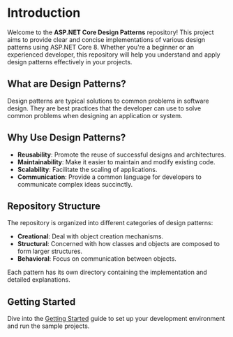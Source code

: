 # Introduction

Welcome to the **ASP.NET Core Design Patterns** repository! This project aims to provide clear and concise implementations of various design patterns using ASP.NET Core 8. Whether you're a beginner or an experienced developer, this repository will help you understand and apply design patterns effectively in your projects.

## What are Design Patterns?

Design patterns are typical solutions to common problems in software design. They are best practices that the developer can use to solve common problems when designing an application or system.

## Why Use Design Patterns?

- **Reusability**: Promote the reuse of successful designs and architectures.
- **Maintainability**: Make it easier to maintain and modify existing code.
- **Scalability**: Facilitate the scaling of applications.
- **Communication**: Provide a common language for developers to communicate complex ideas succinctly.

## Repository Structure

The repository is organized into different categories of design patterns:

- **Creational**: Deal with object creation mechanisms.
- **Structural**: Concerned with how classes and objects are composed to form larger structures.
- **Behavioral**: Focus on communication between objects.

Each pattern has its own directory containing the implementation and detailed explanations.

## Getting Started

Dive into the [Getting Started](GettingStarted.md) guide to set up your development environment and run the sample projects.

